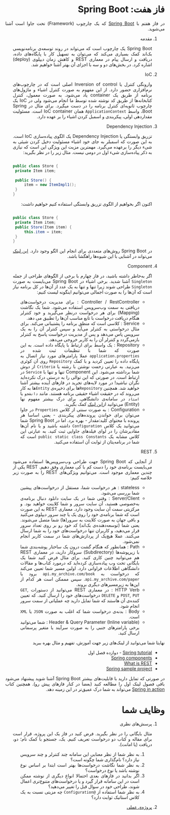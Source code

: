 <div dir="rtl" align="justify">

فاز هفت: Spring Boot
=====

در فاز هفتم با [Spring Boot](https://en.wikipedia.org/wiki/Spring_Framework) که یک چارچوب (Framework) تحت جاوا است آشنا می‌شوید.
1. مقدمه
   
   Spring Boot یک چارچوب است که می‌تواند در روند توسعه‌ی برنامه‌نویسی بک‌اند کمک بسیاری می‌کند که می‌توان به تسهیل کار با پایگاه‌های داده، دریافت و ارسال پیام در معماری REST و کاهش زمان دیپلوی (deploy) اشاره کرد. در بخش‌های دو و سه با اجزای آن بهتر آشنا خواهیم شد.

2. IoC
   
   وارونگی کنترل یا Inversion of control  اصلی است که در چارچوب‌های نرم‌افزاری حضور دارد. از این مفهوم به صورت کنترل اشیاء و ماژول‌های برنامه از طریق یک container یاد می‌شود. به صورت معمول، کنترل کتابخانه‌ها از طریق کد نوشته شده توسط ما انجام می‌شود ولی در IoC یک چارچوب ثانویه‌ای کنترل برنامه را در دست میگیرد.  برای مثال در Spring Boot، واسط `ApplicationContext` همان IoC container است. مسئولیت مقداردهی اولی، پیکربندی و اسمبل کردن اشیاء را بر عهده دارد. 
3. Dependency Injection

   تزریق وابستگی یا Dependency Injection یک الگوی پیاده‌سازی IoC است. به این صورت که اسمبلر به جای خود اشیاء مسئولیت دخیل کردن شیئی به شیء دیگر را برعهده می‌گیرد. مهمترین مزیت این ویژگی این است که نیازی به ذکر پیاده‌سازی شیء اول در دومی نیست. مثال زیر را در نظر بگیرید:

   <div dir='ltr'>
   
   ```java

   public class Store {
    private Item item;
 
    public Store() {
        item = new ItemImpl1();    
    }
   }

   ```

   </div>
   اکنون اگر بخواهیم از الگوی تزریق وابستگی استفاده کنیم خواهیم داشت: 
   
   <div dir='ltr'>
   
   ```java

   public class Store {
    private Item item;
    public Store(Item item) {
        this.item = item;
    }
   }

   ```

   </div>

   در Spring Boot روش‌های متعددی برای انجام این الگو وجود دارد. [این لینک](https://www.baeldung.com/inversion-control-and-dependency-injection-in-spring) می‌تواند در آشنایی با این شیوه‌ها راهگشا باشد.

4. Component
   
   اگر به‌خاطر داشته باشید، در فاز چهارم با برخی از الگوهای طراحی از جمله `Singleton` آشنا شدید. برخی اشیاء در Spring Boot می‌بایست به صورت `Singleton` طراحی شوند زیرا تنها و تنها به یک عدد از آن‌ها در کل برنامه نیاز است که آن‌ها را به صورت اجمالی می‌توانیم اینگونه لیست کنیم:
   - Controller / RestController : برای مدیریت درخواست‌های دریافتی به سمت وب‌سرویس استفاده می‌شود. شما یک نگاشت (Mapping) برای هر درخواست درنظر می‌گیرید و خود کنترلر هنگام دریافت درخواست با تابع مناسب آن‌ها را تطبیق می دهد.
   - Service : کلاسی است که منطق برنامه را پشتیبانی می‌کند. برای مثال درخواستی به کنترلر می‌آید و سپس کنترلر آن را به یک سرویس پاس می‌دهد و پس از مدیریت درخواست پاسخ به کنترلر بازمی‌گردد و کنترلر آن را به کاربر خروجی می‌دهد. 
   - Repository : یک واسط برای ارتباط با پایگاه داده است. به این صورت که شما با تنظیمات ثبت شده در `application.properties` عملا پارامترهای مورد نیاز اتصال به پایگاه داده را تعیین کردید و با کمک `Repository` روی آن کوئری می‌زنید. به عبارتی زحمت نوشتن با رشته یا `Criteria` از دوش شما برداشته می‌شود. این Component تنها و تنها با `Service` در ارتباط است. در صورتی که این توالی را به درستی درک نکرده‌اید نگران نباشید! در مورد لایه‌های تجرید در فازهای آینده بیشتر آشنا خواهید شد.
   همچنین `Repository`ها برای ذخیره‌ی `Entity`ها به کار می‌روند که در حقیقت اشیاء حقیقی برنامه هستند. مانند `دانشجو` یا `استاد` در سامانه‌ی دانشگاهی. برای درک بیشتر مفهوم نها (Entity) می‌توانید از[این لینک](https://www.baeldung.com/jpa-entities) کمک بگیرید.
   - Configuration : به صورت سنتی از کلاس `Properties` در جاوا می‌توان برای خواندن پرونده‌های پیکربندی - یعنی اساسا هر پرونده با محتوای کلید:مقدار - بهره برد. اما در Spring Boot شما می‌توانید یک کلاس `Configuration` داشته باشید و با نام آن‌ها مقادیرشان را در لوای فیلد‌های جاوایی ثبت کنید. به عبارتی این کلاس مشابه یک `public static class Constants` است که شما در برنامه‌یتان از ثوابت آن استفاده می‌کنید.
5. REST
   
   از آنجایی که Spring Boot جهت طراحی وب‌سرویس‌ها استفاده می‌شود می‌بایست برنامه‌ی خود را دست کم با کی معماری وفق دهیم. REST یکی از چندین معماری موجود است. می‌توانیم ویژگی‌های REST را به صورت زیر خلاصه کنیم:
   - stateless : هر درخواست شما، مستقل از درخواست‌های پیشین شما بررسی می‌شود.
   - Server/Client : وقتی شما در یک سایت دانلود دنبال برنامه‌ی به‌خصوصی هستید، آن سایت سرور و شما کلاینت خواهید بود. و مرکزیتی سمت آن سایت وجود دارد. معماری REST به این صورت است که شما برنامه‌ی خود را روی یک یا چند سرور دیپلوی می‌کنید و باقی جهان به صورت کلاینت به سرور(ها) شما متصل می‌شوند. یعنی شما (توسعه‌دهنده‌ی بک‌اند) کد خود رو بر روی تعداد سرور قرار می‌دهید، و کاربران تنها درخواست‌های خود را به شما ارسال می‌کنند. عملا هیچ‌یک از پردازش‌های شما در سمت کاربر انجام نمی‌شود.
   - Path : همانطور که هنگام گشت درون یک ساختار پوشه‌بندی شما با زیرپوشه‌ها (Subdirectory) سروکار دارید، در معماری REST هم می‌توانید چنین کاری کنید. برای مثال فرض کنید شما یک بایگانی تحت وب پیاده‌سازی کرده‌اید که درمورد کتاب‌ها و مقالات دانشگاهی اطلاعات فراوانی دارد. اولین مسیر شما تعیین می‌کند که درخواست به `api.my_archive.com/book` برود یا `api.my_archive.com/paper`. سپس مممکن است هر کدام از این‌ها به زیرمسیرهای دیگری بروند.
   - HTTP Verb : در معماری REST می‌توانید از دستورات `GET`, `POST`, `PUT` و `DELETE` درخواست‌های خود را ارسال کنید. که تعیین کننده‌ی آن هاستند که شما تمایل دارید چه عملیاتی از سمت سرور انجام شود.
   - Body : بدنه‌ی درخواست شما که اغلب به صورت `JSON` یا `XML` است.
   - Header & Query Parameter (Inline variable) : شما می‌توانید برخی پارامترهای جنبی را به صورت سرآیند یا متغیر پرسمانی ارسال کنید.
   
نهایتا شما می‌توانید از لینک‌های زیر جهت آموزش، تفهیم و مثال بهره ببرید
* [Spring tutorial](https://www.tutorialspoint.com/spring_boot/index.htm) - دوازده فصل اول
* [Spring components](https://medium.com/technology-hits/spring-boot-framework-and-its-components-2725cecf0e62)
* [What is REST](https://www.codecademy.com/articles/what-is-rest)
* [Spring sample project](https://spring.io/guides/gs/rest-service/)

در صورتی که تمایل دارید با قابلیت‌های بیشتر Spring Boot آشنا شوید پیشنهاد می‌شود باقی فصول لینک اول را مطالعه کنید (بعضا در کنار فازهای پیش رو).
همچنین کتاب [Spring in action](https://doc.lagout.org/programmation/Spring%20Boot%20in%20Action.pdf) می‌تواند به شما درک عمیق‌تر در این زمینه دهد.
 
وظایف شما
=========
1. پرسش‌های نظری

   مثال بایگانی را در نظر بگیرید. فرض کنید در فاز یک این پروژه، قرار است برای مقاله و کتاب دو درخواست تعریف کنیم. یک، جستجو با کمک نام؛ دو، دریافت (یا امانت).
   1. به نظر شما از نظر معنایی این سامانه چند کنترلر و چند سرویس نیاز دارد؟ نام‌گذاری شما چگونه است؟
   2. به نظر شما نگاشت درخواست‌ها بهتر است ابتدا بر اساس نوع نوشته باشد یا نوع درخواست؟
   3. اگر بدانید در فازهای بعدی احتمالا انواع دیگری از نوشته ممکن است در این سامانه قرار گیرد و یا درخواست‌های متنوع‌تری اعمال شوند، طراحی خود در سوال قبل را تغییر می‌دهید؟
   4. به نظر شما استفاده از `@Configuration` چه مزیتی نسبت به یک کلاس استاتیک ثوابت دارد؟
2. [پروژه‌ی عملی](07-SpringBoot-Project.md)
</div>